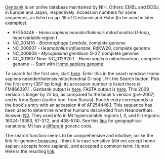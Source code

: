 [Genbank](https://www.ncbi.nlm.nih.gov/genbank/) is an online database maintained by NIH. Others: EMBL and DDBJ, in Europe and Japan, respectively. Accession numbers for some sequences, as listed on pp. 18 of Cristianini and Hahn (to be used in later examples):
* AF254446 - *Homo sapiens neanderthalensis* mitochondrial D-loop, hypervariable region I
* NC_001416 - *Bacterophage Lambda*, complete genome
* NC_000907 - *Heamophilus Influenzae*, RdKW20, complete genome
* NC_000908 - *Mycoplasma genitilium* G-37, complete genome
* NC_001807 New: NC_012920.1 - *Homo sapiens* mitochondrion, complete genome -- Start with [Homo sapiens genome](https://www.ncbi.nlm.nih.gov/nuccore/?term=Homo+sapiens+genome) 

To search for the first one, start [here](https://www.ncbi.nlm.nih.gov/nuccore/). Enter this in the seach window: Homo sapiens neanderthalensis mitochondrial D-loop . Hit the Search button. Pick the first entry (367 bp long). its accession number is listed there is: FM866397.1 . Genbank output is [here](https://www.ncbi.nlm.nih.gov/nuccore/FM866397.1?report=genbank). FASTA output is [here](https://www.ncbi.nlm.nih.gov/nuccore/FM866397.1?report=fasta). This 2009 version is longer by 22 bp, as compared to the book's version (pre-2007) and is from Spain (earlier one: from Russia). Fourth entry corresponds to the book's entry with an accession # of AF254446.1. This sequence has been used to determine whether humans descended from Neanderthals. Answer: [N0](https://www.cell.com/abstract/S0092-8674(00)80310-4). They used info in Mt hypervariable regions I, II, and III (regions: 16024-16383, 57-372,  and 438-574). See this [link](https://upload.wikimedia.org/wikipedia/commons/5/5e/MtDNA_haplogroup_distribution_among_2%2C054_individuals_across_26_populations_from_the_1000_Genomes_Project.png) for geographical variations. Mt has a [different](https://en.wikipedia.org/wiki/Vertebrate_mitochondrial_code) genetic code. 

The search function seems to be comprehensive and intuitive, unlike the link for genome [browsing](https://www.ncbi.nlm.nih.gov/genome/browse/#!/overview/). I think it is case sensitive (did not accept homo sapien; accepts homo sapiens), and accepted a common term: Human. Here is the resulting [link](https://www.ncbi.nlm.nih.gov/genome/51).
